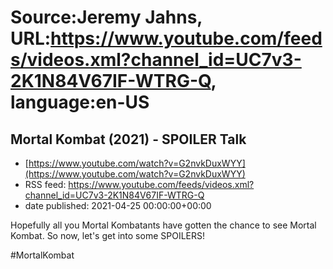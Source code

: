 # Source:Jeremy Jahns, URL:https://www.youtube.com/feeds/videos.xml?channel_id=UC7v3-2K1N84V67IF-WTRG-Q, language:en-US

## Mortal Kombat (2021) - SPOILER Talk
 - [https://www.youtube.com/watch?v=G2nvkDuxWYY](https://www.youtube.com/watch?v=G2nvkDuxWYY)
 - RSS feed: https://www.youtube.com/feeds/videos.xml?channel_id=UC7v3-2K1N84V67IF-WTRG-Q
 - date published: 2021-04-25 00:00:00+00:00

Hopefully all you Mortal Kombatants have gotten the chance to see Mortal Kombat. So now, let's get into some SPOILERS!

#MortalKombat

